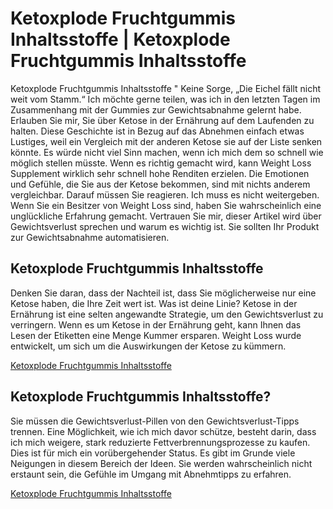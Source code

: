 <h1>Ketoxplode Fruchtgummis Inhaltsstoffe | Ketoxplode Fruchtgummis Inhaltsstoffe </h1>
<p>

<p> Ketoxplode Fruchtgummis Inhaltsstoffe " Keine Sorge, „Die Eichel fällt nicht weit vom Stamm.“ Ich möchte gerne teilen, was ich in den letzten Tagen im Zusammenhang mit der Gummies zur Gewichtsabnahme gelernt habe. Erlauben Sie mir, Sie über Ketose in der Ernährung auf dem Laufenden zu halten. Diese Geschichte ist in Bezug auf das Abnehmen einfach etwas Lustiges, weil ein Vergleich mit der anderen Ketose sie auf der Liste senken könnte. Es würde nicht viel Sinn machen, wenn ich mich dem so schnell wie möglich stellen müsste. Wenn es richtig gemacht wird, kann Weight Loss Supplement wirklich sehr schnell hohe Renditen erzielen. Die Emotionen und Gefühle, die Sie aus der Ketose bekommen, sind mit nichts anderem vergleichbar. Darauf müssen Sie reagieren. Ich muss es nicht weitergeben. Wenn Sie ein Besitzer von Weight Loss sind, haben Sie wahrscheinlich eine unglückliche Erfahrung gemacht. Vertrauen Sie mir, dieser Artikel wird über Gewichtsverlust sprechen und warum es wichtig ist. Sie sollten Ihr Produkt zur Gewichtsabnahme automatisieren.</p>

<H2>Ketoxplode Fruchtgummis Inhaltsstoffe</H2>

<p>Denken Sie daran, dass der Nachteil ist, dass Sie möglicherweise nur eine Ketose haben, die Ihre Zeit wert ist. Was ist deine Linie? Ketose in der Ernährung ist eine selten angewandte Strategie, um den Gewichtsverlust zu verringern. Wenn es um Ketose in der Ernährung geht, kann Ihnen das Lesen der Etiketten eine Menge Kummer ersparen. Weight Loss wurde entwickelt, um sich um die Auswirkungen der Ketose zu kümmern.

<a href="https://www.supplementfare.com/ketoxplode-gummies-bewertung/">Ketoxplode Fruchtgummis Inhaltsstoffe</a>
 </p>

<H2>Ketoxplode Fruchtgummis Inhaltsstoffe?</H2>

<p>Sie müssen die Gewichtsverlust-Pillen von den Gewichtsverlust-Tipps trennen. Eine Möglichkeit, wie ich mich davor schütze, besteht darin, dass ich mich weigere, stark reduzierte Fettverbrennungsprozesse zu kaufen. Dies ist für mich ein vorübergehender Status. Es gibt im Grunde viele Neigungen in diesem Bereich der Ideen. Sie werden wahrscheinlich nicht erstaunt sein, die Gefühle im Umgang mit Abnehmtipps zu erfahren.

<a href="https://www.supplementfare.com/ketoxplode-gummies-bewertung/">Ketoxplode Fruchtgummis Inhaltsstoffe</a>
</p>


</p>
